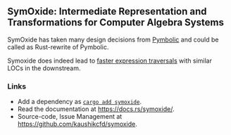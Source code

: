 ## SymOxide: Intermediate Representation and Transformations for Computer Algebra Systems

SymOxide has taken many design decisions from
[Pymbolic](https://github.com/inducer/pymbolic) and could be called as
Rust-rewrite of Pymbolic.

Symoxide does indeed lead to [faster expression
traversals](https://gist.github.com/kaushikcfd/74c442a075557dad466cd3daea9c151f)
with similar LOCs in the downstream.


### Links
- Add a dependency as [`cargo add symoxide`](https://crates.io/crates/symoxide).
- Read the documentation at <https://docs.rs/symoxide/>.
- Source-code, Issue Management at <https://github.com/kaushikcfd/symoxide>.
